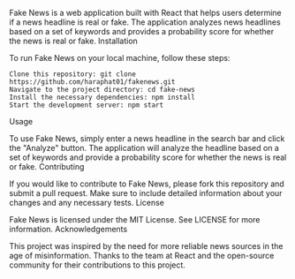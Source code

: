 

Fake News is a web application built with React that helps users determine if a news headline is real or fake. The application analyzes news headlines based on a set of keywords and provides a probability score for whether the news is real or fake.
Installation

To run Fake News on your local machine, follow these steps:

    Clone this repository: git clone https://github.com/haraphat01/fakenews.git
    Navigate to the project directory: cd fake-news
    Install the necessary dependencies: npm install
    Start the development server: npm start

Usage

To use Fake News, simply enter a news headline in the search bar and click the "Analyze" button. The application will analyze the headline based on a set of keywords and provide a probability score for whether the news is real or fake.
Contributing

If you would like to contribute to Fake News, please fork this repository and submit a pull request. Make sure to include detailed information about your changes and any necessary tests.
License

Fake News is licensed under the MIT License. See LICENSE for more information.
Acknowledgements

This project was inspired by the need for more reliable news sources in the age of misinformation. Thanks to the team at React and the open-source community for their contributions to this project.
